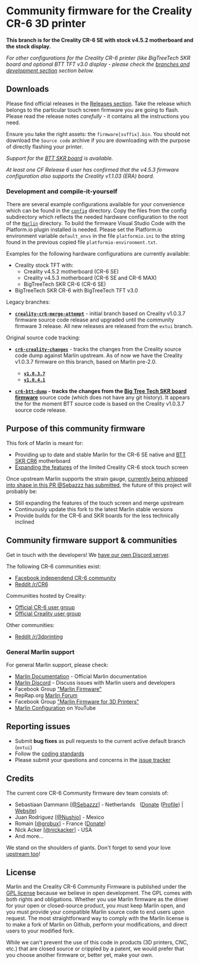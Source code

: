 # Community firmware for the Creality CR-6 3D printer

**This branch is for the Creality CR-6 SE with stock v4.5.2 motherboard and the stock display.**

_For other configurations for the Creality CR-6 printer (like BigTreeTech SKR board and optional BTT TFT v3.0 display - please check the [branches and development section](#development-and-compile-it-yourself) section below._

## Downloads

Please find official releases in the [Releases section](https://github.com/CR6Community/Marlin/releases). Take the release which belongs to the particular touch screen firmware you are going to flash. Please read the release notes *carefully* - it contains all the instructions you need.

Ensure you take the right assets: the `firmware[suffix].bin`. You should not download the `Source code` archive if you are downloading with the purpose of directly flashing your printer.

*Support for the [BTT SKR board](https://damsteen.nl/blog/2020/11/25/how-to-btt-skr-cr6-installation) is available.*

*At least one CF Release 6 user has confirmed that the v4.5.3 firmware configuration also supports the Creality v1.1.03 (ERA) board.*

### Development and compile-it-yourself

There are several example configurations available for your convenience which can be found in the [`config`](./config) directory. Copy the files from the config subdirectory which reflects the needed hardware configuration to the root of the [`Marlin`](./Marlin) directory. To build the firmware Visual Studio Code with the Platform.io plugin installed is needed. Please set the Platform.io environment variable `default_envs` in the file `platformio.ini` to the string found in the previous copied file `platformio-environment.txt`.

Examples for the following hardware configurations are currently available:

- Creality stock TFT with:
   - Creality v4.5.2 motherboard (CR-6 SE)
   - Creality v4.5.3 motherboard (CR-6 SE and CR-6 MAX)
   - BigTreeTech SKR CR-6 (CR-6 SE)
- BigTreeTech SKR CR-6 with BigTreeTech TFT v3.0

Legacy branches:

- **[`creality-cr6-merge-attempt`](https://github.com/CR6Community/Marlin/tree/creality-cr6-merge-attempt)** - initial branch based on Creality v1.0.3.7 firmware source code release and upgraded until the community firmware 3 release. All new releases are released from the `extui` branch.

Original source code tracking:

- **[`cr6-creality-changes`](https://github.com/CR6Community/Marlin/tree/cr6-creality-changes)** - tracks the changes from the Creality source code dump against Marlin upstream. As of now we have the Creality v1.0.3.7 firmware on this branch, based on Marlin pre-2.0.

    - **[`v1.0.3.7`](https://github.com/CR6Community/Marlin/tree/official-fw/v1.0.3.7)**
    - **[`v1.0.4.1`](https://github.com/CR6Community/Marlin/tree/official-fw/v1.0.4.1)**

- **[`cr6-btt-dump`](https://github.com/CR6Community/Marlin/tree/cr6-btt-dump) - tracks the changes from the [Big Tree Tech SKR board firmware](https://github.com/bigtreetech/BIGTREETECH-SKR-CR6/tree/master/firmware/BTT-SKR-CR6)** source code (which does not have any git history). It appears the for the moment BTT source code is based on the Creality v1.0.3.7 source code release.

## Purpose of this community firmware

This fork of Marlin is meant for:

- Providing up to date and stable Marlin for the CR-6 SE native and [BTT SKR CR6](https://damsteen.nl/blog/2020/11/25/how-to-btt-skr-cr6-installation) motherboard
- [Expanding the features](https://github.com/CR6Community/CR-6-touchscreen) of the limited Creality CR-6 stock touch screen

Once upstream Marlin supports the strain gauge, [currently being whipped into shape in this PR @Sebazzz has submitted](https://github.com/MarlinFirmware/Marlin/pull/19958), the future of this project will probably be:

- Still expanding the features of the touch screen and merge upstream
- Continuously update this fork to the latest Marlin stable versions
- Provide builds for the CR-6 and SKR boards for the less technically inclined

## Community firmware support & communities

Get in touch with the developers! We [have our own Discord server](https://discord.gg/RKrxYy3Q9N).

The following CR-6 communities exist:

- [Facebook independend CR-6 community](https://www.facebook.com/groups/cr6community)
- [Reddit /r/CR6](https://www.reddit.com/r/CR6/)

Communities hosted by Creality:

- [Official CR-6 user group](https://www.facebook.com/groups/CR6SECR6MAX)
- [Official Creality user group](https://www.facebook.com/groups/creality3dofficial)

Other communities:

- [Reddit /r/3dprinting](https://www.reddit.com/r/3dprinting/)

### General Marlin support

For general Marlin support, please check:

- [Marlin Documentation](http://marlinfw.org) - Official Marlin documentation
- [Marlin Discord](https://discord.gg/n5NJ59y) - Discuss issues with Marlin users and developers
- Facebook Group ["Marlin Firmware"](https://www.facebook.com/groups/1049718498464482/)
- RepRap.org [Marlin Forum](http://forums.reprap.org/list.php?415)
- Facebook Group ["Marlin Firmware for 3D Printers"](https://www.facebook.com/groups/3Dtechtalk/)
- [Marlin Configuration](https://www.youtube.com/results?search_query=marlin+configuration) on YouTube


## Reporting issues

- Submit **bug fixes** as pull requests to the current active default branch (`extui`)
- Follow the [coding standards](https://marlinfw.org/docs/development/coding_standards.html)
- Please submit your questions and concerns in the [issue tracker](https://github.com/MarlinFirmware/Marlin/issues)

## Credits

The current core CR-6 Community firmware dev team consists of:

 - Sebastiaan Dammann [[@Sebazzz](https://github.com/Sebazzz)] - Netherlands &nbsp; ([Donate](https://www.paypal.com/donate?hosted_button_id=YCH72S6WZQ5X4) ([Profile](https://www.paypal.com/paypalme/sebastiaandammann)) | [Website](https://damsteen.nl))
 - Juan Rodriguez [[@Nushio](https://github.com/Nushio)] - Mexico
 - Romain [[@grobux](https://github.com/grobux)] - France ([Donate](https://www.paypal.com/donate?hosted_button_id=CP2SAW4W9RBT4))
 - Nick Acker [[@nickacker](https://github.com/nickacker)] - USA
 - And more...

We stand on the shoulders of giants. Don't forget to send your love [upstream too](https://github.com/MarlinFirmware/Marlin)!

## License

Marlin and the Creality CR-6 Community Firmware is published under the [GPL license](/LICENSE) because we believe in open development. The GPL comes with both rights and obligations. Whether you use Marlin firmware as the driver for your open or closed-source product, you must keep Marlin open, and you must provide your compatible Marlin source code to end users upon request. The most straightforward way to comply with the Marlin license is to make a fork of Marlin on Github, perform your modifications, and direct users to your modified fork.

While we can't prevent the use of this code in products (3D printers, CNC, etc.) that are closed source or crippled by a patent, we would prefer that you choose another firmware or, better yet, make your own.
